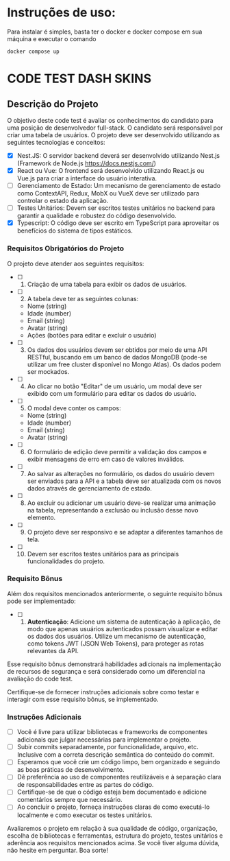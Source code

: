 # Instruções de uso:

Para instalar é simples, basta ter o docker e docker compose em sua máquina e executar o
comando 
```
docker compose up
```


# CODE TEST DASH SKINS
## Descrição do Projeto
O objetivo deste code test é avaliar os conhecimentos do candidato para uma posição de desenvolvedor full-stack. O candidato será responsável por criar uma tabela de usuários. O projeto deve ser desenvolvido utilizando as seguintes tecnologias e conceitos:
- [x]  Nest.JS: O servidor backend deverá ser desenvolvido utilizando Nest.js (Framework de Node.js https://docs.nestjs.com/)
- [x] React ou Vue: O frontend será desenvolvido utilizando React.js ou Vue.js para criar a interface do usuário interativa.
- [ ] Gerenciamento de Estado: Um mecanismo de gerenciamento de estado como ContextAPI, Redux, MobX ou VueX deve ser utilizado para controlar o estado da aplicação.
- [ ] Testes Unitários: Devem ser escritos testes unitários no backend para garantir a qualidade e robustez do código desenvolvido.
- [x] Typescript: O código deve ser escrito em TypeScript para aproveitar os benefícios do sistema de tipos estáticos.

### Requisitos Obrigatórios do Projeto
O projeto deve atender aos seguintes requisitos:
- [ ] 1. Criação de uma tabela para exibir os dados de usuários.
- [ ] 2. A tabela deve ter as seguintes colunas:
  - Nome (string)
  - Idade (number)
  - Email (string)
  - Avatar (string)
  - Ações (botões para editar e excluir o usuário)
- [ ] 3. Os dados dos usuários devem ser obtidos por meio de uma API RESTful, buscando em um banco de dados MongoDB (pode-se utilizar um free cluster disponível no Mongo Atlas). Os dados podem ser
mockados.
- [ ] 4. Ao clicar no botão "Editar" de um usuário, um modal deve ser exibido com um formulário para editar os dados do usuário.
- [ ] 5. O modal deve conter os campos:
  - Nome (string)
  - Idade (number)
  - Email (string)
  - Avatar (string)
- [ ] 6. O formulário de edição deve permitir a validação dos campos e exibir mensagens de erro em caso de valores inválidos.
- [ ] 7. Ao salvar as alterações no formulário, os dados do usuário devem ser enviados para a API e a tabela deve ser atualizada com os novos dados através de gerenciamento de estado.
- [ ] 8. Ao excluir ou adicionar um usuário deve-se realizar uma animação na tabela, representando a exclusão ou inclusão desse novo elemento.
- [ ] 9. O projeto deve ser responsivo e se adaptar a diferentes tamanhos de tela.
- [ ] 10.  Devem ser escritos testes unitários para as principais funcionalidades do projeto.


### Requisito Bônus
Além dos requisitos mencionados anteriormente, o seguinte requisito bônus pode ser implementado:
- [ ] 1. **Autenticação**: Adicione um sistema de autenticação à aplicação, de modo que apenas usuários autenticados possam visualizar e editar os dados dos usuários. Utilize um mecanismo de autenticação, como tokens JWT (JSON Web Tokens), para proteger as rotas relevantes da API.

Esse requisito bônus demonstrará habilidades adicionais na implementação de recursos de segurança e será considerado como um diferencial na avaliação do code test.

Certifique-se de fornecer instruções adicionais sobre como testar e interagir com esse requisito bônus, se implementado.

### Instruções Adicionais
- [ ] Você é livre para utilizar bibliotecas e frameworks de componentes adicionais que julgar necessárias para implementar o projeto.
- [ ] Subir commits separadamente, por funcionalidade, arquivo, etc. Inclusive com a correta descrição semântica do conteúdo do commit.
- [ ] Esperamos que você crie um código limpo, bem organizado e seguindo as boas práticas de desenvolvimento.
- [ ] Dê preferência ao uso de componentes reutilizáveis e à separação clara de responsabilidades entre as partes do código.
- [ ] Certifique-se de que o código esteja bem documentado e adicione comentários sempre que necessário.
- [ ] Ao concluir o projeto, forneça instruções claras de como executá-lo localmente e como executar os testes unitários.

Avaliaremos o projeto em relação à sua qualidade de código, organização, escolha de bibliotecas e ferramentas, estrutura do projeto, testes  unitários e aderência aos requisitos mencionados acima.
Se você tiver alguma dúvida, não hesite em perguntar. Boa sorte!
